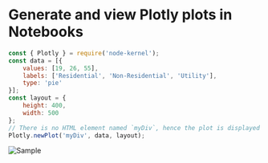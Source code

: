 # Generate and view Plotly plots in Notebooks

```javascript
const { Plotly } = require('node-kernel');
const data = [{
    values: [19, 26, 55],
    labels: ['Residential', 'Non-Residential', 'Utility'],
    type: 'pie'
}];
const layout = {
    height: 400,
    width: 500
};
// There is no HTML element named `myDiv`, hence the plot is displayed below.
Plotly.newPlot('myDiv', data, layout);
```

![Sample](https://raw.githubusercontent.com/DonJayamanne/typescript-notebook/main/resources/docs/plotly/generate.png)
